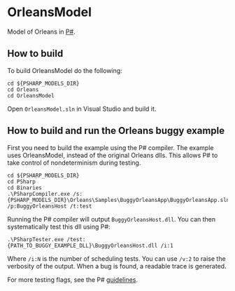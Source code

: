 # OrleansModel
Model of Orleans in [P#](https://github.com/p-org/PSharp).

## How to build
To build OrleansModel do the following:

```
cd ${PSHARP_MODELS_DIR}
cd Orleans
cd OrleansModel
```
Open `OrleansModel.sln` in Visual Studio and build it.

## How to build and run the Orleans buggy example
First you need to build the example using the P# compiler. The example uses OrleansModel, instead of the original Orleans dlls. This allows P# to take control of nondeterminism during testing.

```
cd ${PSHARP_MODELS_DIR}
cd PSharp
cd Binaries
.\PSharpCompiler.exe /s:{PSHARP_MODELS_DIR}\Orleans\Samples\BuggyOrleansApp\BuggyOrleansApp.sln /p:BuggyOrleansHost /t:test
```

Running the P# compiler will output `BuggyOrleansHost.dll`. You can then systematically test this dll using P#:

```
.\PSharpTester.exe /test:{PATH_TO_BUGGY_EXAMPLE_DLL}\BuggyOrleansHost.dll /i:1
```

Where `/i:N` is the number of scheduling tests. You can use `/v:2` to raise the verbosity of the output. When a bug is found, a readable trace is generated.

For more testing flags, see the P# [guidelines](https://github.com/p-org/PSharp).
